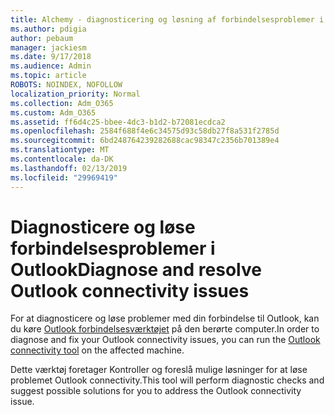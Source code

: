 ```yaml
---
title: Alchemy - diagnosticering og løsning af forbindelsesproblemer i Outlook
ms.author: pdigia
author: pebaum
manager: jackiesm
ms.date: 9/17/2018
ms.audience: Admin
ms.topic: article
ROBOTS: NOINDEX, NOFOLLOW
localization_priority: Normal
ms.collection: Adm_O365
ms.custom: Adm_O365
ms.assetid: ff6d4c25-bbee-4dc3-b1d2-b72081ecdca2
ms.openlocfilehash: 2584f688f4e6c34575d93c58db27f8a531f2785d
ms.sourcegitcommit: 6bd248764239282688cac98347c2356b701389e4
ms.translationtype: MT
ms.contentlocale: da-DK
ms.lasthandoff: 02/13/2019
ms.locfileid: "29969419"
---
```

# <a name="diagnose-and-resolve-outlook-connectivity-issues"></a><span data-ttu-id="c71c4-102">Diagnosticere og løse forbindelsesproblemer i Outlook</span><span class="sxs-lookup"><span data-stu-id="c71c4-102">Diagnose and resolve Outlook connectivity issues</span></span>

<span data-ttu-id="c71c4-103">For at diagnosticere og løse problemer med din forbindelse til Outlook, kan du køre [Outlook forbindelsesværktøjet](https://aka.ms/SaRA-OutlookDisconnect) på den berørte computer.</span><span class="sxs-lookup"><span data-stu-id="c71c4-103">In order to diagnose and fix your Outlook connectivity issues, you can run the [Outlook connectivity tool](https://aka.ms/SaRA-OutlookDisconnect) on the affected machine.</span></span> 
  
<span data-ttu-id="c71c4-104">Dette værktøj foretager Kontroller og foreslå mulige løsninger for at løse problemet Outlook connectivity.</span><span class="sxs-lookup"><span data-stu-id="c71c4-104">This tool will perform diagnostic checks and suggest possible solutions for you to address the Outlook connectivity issue.</span></span>
  

